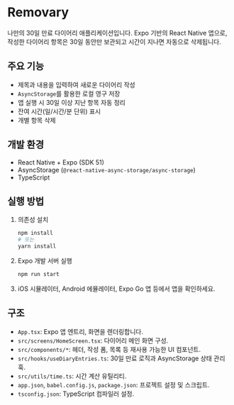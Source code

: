 # Removary

나만의 30일 만료 다이어리 애플리케이션입니다. Expo 기반의 React Native 앱으로, 작성한 다이어리 항목은 30일 동안만 보관되고 시간이 지나면 자동으로 삭제됩니다.

## 주요 기능
- 제목과 내용을 입력하여 새로운 다이어리 작성
- `AsyncStorage`를 활용한 로컬 영구 저장
- 앱 실행 시 30일 이상 지난 항목 자동 정리
- 잔여 시간(일/시간/분 단위) 표시
- 개별 항목 삭제

## 개발 환경
- React Native + Expo (SDK 51)
- AsyncStorage (`@react-native-async-storage/async-storage`)
- TypeScript

## 실행 방법
1. 의존성 설치
   ```bash
   npm install
   # 또는
   yarn install
   ```
2. Expo 개발 서버 실행
   ```bash
   npm run start
   ```
3. iOS 시뮬레이터, Android 에뮬레이터, Expo Go 앱 등에서 앱을 확인하세요.

## 구조
- `App.tsx`: Expo 앱 엔트리, 화면을 렌더링합니다.
- `src/screens/HomeScreen.tsx`: 다이어리 메인 화면 구성.
- `src/components/*`: 헤더, 작성 폼, 목록 등 재사용 가능한 UI 컴포넌트.
- `src/hooks/useDiaryEntries.ts`: 30일 만료 로직과 AsyncStorage 상태 관리 훅.
- `src/utils/time.ts`: 시간 계산 유틸리티.
- `app.json`, `babel.config.js`, `package.json`: 프로젝트 설정 및 스크립트.
- `tsconfig.json`: TypeScript 컴파일러 설정.
